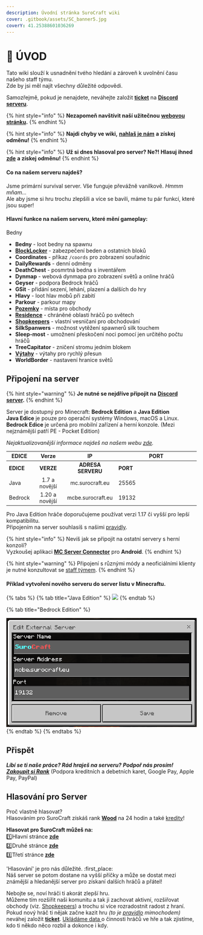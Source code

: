 ```yaml
---
description: Úvodní stránka SuroCraft wiki
cover: .gitbook/assets/SC_banner5.jpg
coverY: 41.25388601036269
---
```


# 📘 ÚVOD

Tato wiki slouží k usnadnění tvého hledání a zároveň k uvolnění času našeho staff týmu.\
Zde by jsi měl najít všechny důležité odpovědi.

Samozřejmě, pokud je nenajdete, neváhejte založit [**ticket**](t/uzitecne.md#ticket) na [**Discord serveru**](https://discord.gg/W4yguRbT34).

{% hint style="info" %}
**Nezapomeň navštívit naší užitečnou** [**webovou stránku**](https://surocraft.eu/)**.**
{% endhint %}

{% hint style="info" %}
**Najdi chyby ve wiki,** [**nahlaš je nám**](t/uzitecne.md#ticket) **a získej odměnu!**
{% endhint %}

{% hint style="info" %}
**Už si dnes hlasoval pro server? Ne?! Hlasuj ihned** [**zde**](./#vote) **a získej odměnu!**
{% endhint %}

#### Co na našem serveru najdeš?

Jsme primární survival server. Vše funguje převážně vanilkově. _Hmmm mňam..._\
Ale aby jsme si hru trochu zlepšili a více se bavili, máme tu pár funkcí, které jsou super!

#### Hlavní funkce na našem serveru, které mění gameplay:

Bedny

* **Bedny** - loot bedny na spawnu
* [**BlockLocker**](t/blocklocker.md) - zabezpečení beden a ostatních bloků
* **Coordinates** - příkaz `/coords` pro zobrazení souřadnic
* **DailyRewards** - denní odměny
* **DeathChest** - posmrtná bedna s inventářem
* **Dynmap** - webová dynmapa pro zobrazení světů a online hráčů
* **Geyser** - podpora Bedrock hráčů
* **GSit** - přidání sezení, lehání, plazení a dalších do hry
* **Hlavy** - loot hlav mobů při zabití
* **Parkour** - parkour mapy
* [**Pozemky**](t/lands.md) - místa pro obchody
* [**Residence**](t/rezidence.md) - chráněné oblasti hráčů po světech
* [**Shopkeepers**](t/shopkeepers.md) - vlastní vesničani pro obchodování
* **SilkSpanwers** - možnost vytěžení spawnerů silk touchem
* **Sleep-most** - umožnení přeskočení noci pomocí jen určitého počtu hráčů
* **TreeCapitator** - zničení stromu jedním blokem
* [**Výtahy**](t/vytahy.md) - výtahy pro rychlý přesun
* **WorldBorder** - nastavení hranice světů

## Připojení na server <a href="#connect" id="connect"></a>

{% hint style="warning" %}
**Je nutné se nejdříve připojit na** [**Discord server**](https://discord.gg/W4yguRbT34)**.**
{% endhint %}

Server je dostupný pro Minecraft: **Bedrock Edition** a **Java Edition**\
**Java Edice** je pouze pro operační systémy Windows, macOS a Linux.\
**Bedrock Edice** je určená pro mobilní zařízení a herní konzole. (Mezi nejznámější patří PE - Pocket Edition)

_Nejaktualizovanější informace najdeš na našem webu_ [_zde_](https://surocraft.eu/#join)_._

<table data-header-hidden><thead><tr><th>EDICE</th><th align="center">Verze</th><th align="center">IP</th><th width="200">PORT</th></tr></thead><tbody><tr><td><strong>EDICE</strong></td><td align="center"><strong>VERZE</strong></td><td align="center"><strong>ADRESA SERVERU</strong></td><td><strong>PORT</strong></td></tr><tr><td>Java</td><td align="center">1.7 a novější</td><td align="center">mc.surocraft.eu</td><td>25565</td></tr><tr><td>Bedrock</td><td align="center">1.20 a novější</td><td align="center">mcbe.surocraft.eu</td><td>19132</td></tr></tbody></table>

Pro Java Edition hráče doporučujeme používat verzi 1.17 či vyšší pro lepší kompatibilitu.\
Připojením na server souhlasíš s našimi [pravidly](server/pravidla/).

{% hint style="info" %}
Nevíš jak se připojit na ostatní servery s herní konzolí?\
Vyzkoušej aplikaci [**MC Server Connector**](https://play.google.com/store/apps/details?id=com.smokiem.mcserverconnector) pro **Android**.
{% endhint %}

{% hint style="warning" %}
Připojení s různými módy a neoficiálními klienty je nutné konzultovat se [staff týmem](server/staff.md).
{% endhint %}

#### Příklad vytvoření nového serveru do server listu v Minecraftu.

{% tabs %}
{% tab title="Java Edition" %}
![](.gitbook/assets/SC\_join-java.png)
{% endtab %}

{% tab title="Bedrock Edition" %}
<div align="left">

<img src=".gitbook/assets/SC_join-bedrock.png" alt="">

</div>
{% endtab %}
{% endtabs %}

## Přispět <a href="#donate" id="donate"></a>

_**Líbí se ti naše práce? Rád hraješ na serveru?**_ _**Podpoř nás prosím!**_\
[_**Zakoupit si Rank**_](https://surocraft.craftingstore.net/category/275918) (Podpora kreditních a debetních karet, Google Pay, Apple Pay, PayPal)

## Hlasování pro Server <a href="#vote" id="vote"></a>

Proč vlastně hlasovat?\
Hlasováním pro SuroCraft získáš rank [**Wood**](ranky/seznam.md#wood) na 24 hodin a také [kredity](server/slovnicek.md#kredity)!

**Hlasovat pro SuroCraft můžeš na:**\
:one:Hlavní stránce [**zde**](http://l.surocraft.eu/vote1)\
:two:Druhé stránce [**zde**](http://l.surocraft.eu/vote2)\
:three:Třetí stránce [**zde**](http://l.surocraft.eu/vote3)

'Hlasování' je pro nás důležité. :first\_place:\
Náš server se potom dostane na vyšší příčky a může se dostat mezi známější a hledanější server pro získaní dalších hráčů a přátel!

Nebojte se, noví hráči ti akorát zlepší hru.\
Můžeme tím rozšířit naši komunitu a tak ji zachovat aktivní, rozšiřovat obchody (viz. [Shopkeepers](t/shopkeepers.md)) a trochu si více rozradostnit radost z hraní.\
Pokud nový hráč ti nějak začne kazit hru _(to je_ [_pravidlo_](server/pravidla/#griefing) _mimochodem)_ neváhej založit [**ticket**](t/uzitecne.md#ticket). [Ukládáme data ](server/pravidla/#ukladane-data-o-hracich)o činnosti hráčů ve hře a tak zjistíme, kdo ti někdo něco rozbil a dokonce i kdy.
